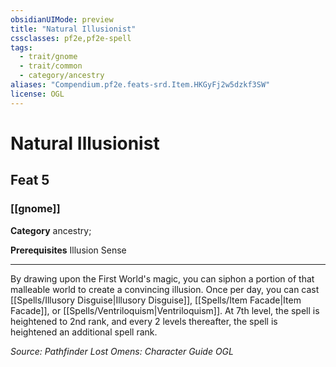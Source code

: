```yaml
---
obsidianUIMode: preview
title: "Natural Illusionist"
cssclasses: pf2e,pf2e-spell
tags:
  - trait/gnome
  - trait/common
  - category/ancestry
aliases: "Compendium.pf2e.feats-srd.Item.HKGyFj2w5dzkf3SW"
license: OGL
---
```

# Natural Illusionist
## Feat 5
### [[gnome]]

**Category** ancestry; 



**Prerequisites** Illusion Sense
* * *
By drawing upon the First World's magic, you can siphon a portion of that malleable world to create a convincing illusion. Once per day, you can cast [[Spells/Illusory Disguise|Illusory Disguise]], [[Spells/Item Facade|Item Facade]], or [[Spells/Ventriloquism|Ventriloquism]]. At 7th level, the spell is heightened to 2nd rank, and every 2 levels thereafter, the spell is heightened an additional spell rank.

*Source: Pathfinder Lost Omens: Character Guide*
*OGL*